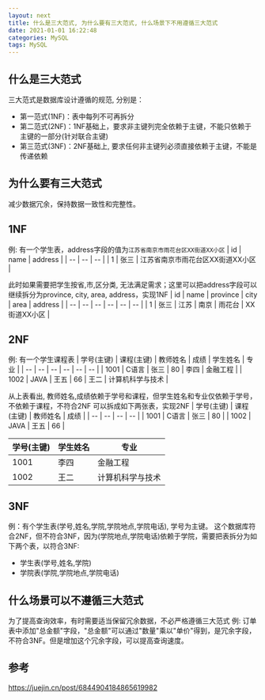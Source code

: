 ```yaml
---
layout: next
title: 什么是三大范式, 为什么要有三大范式, 什么场景下不用遵循三大范式
date: 2021-01-01 16:22:48
categories: MySQL
tags: MySQL
---
```


## 什么是三大范式
三大范式是数据库设计遵循的规范, 分别是：
* 第一范式(1NF)：表中每列不可再拆分
* 第二范式(2NF)：1NF基础上，要求非主键列完全依赖于主键，不能只依赖于主键的一部分(针对联合主键)
* 第三范式(3NF)：2NF基础上, 要求任何非主键列必须直接依赖于主键，不能是传递依赖

<!-- more -->

## 为什么要有三大范式
减少数据冗余，保持数据一致性和完整性。

## 1NF
例: 有一个学生表，address字段的值为`江苏省南京市雨花台区XX街道XX小区`
| id | name | address |
| -- | -- | -- |
| 1 | 张三 | 江苏省南京市雨花台区XX街道XX小区 |

此时如果需要把学生按省,市,区分类, 无法满足需求；这里可以把address字段可以继续拆分为province, city, area, address，实现1NF
| id | name | province | city | area | address |
| -- | -- | -- | -- | -- | -- |
| 1 | 张三 | 江苏 | 南京 | 雨花台 | XX街道XX小区 |

## 2NF
例: 有一个学生课程表
| 学号(主键) | 课程(主键) | 教师姓名 | 成绩 | 学生姓名 | 专业 |
| -- | -- | -- | -- | -- | -- |
| 1001 | C语言 | 张三 | 80 | 李四 | 金融工程 |
| 1002 | JAVA | 王五 | 66 | 王二 | 计算机科学与技术 |

从上表看出, 教师姓名,成绩依赖于学号和课程，但学生姓名和专业仅依赖于学号，不依赖于课程，不符合2NF
可以拆成如下两张表，实现2NF
| 学号(主键) | 课程(主键) | 教师姓名 | 成绩 |
| -- | -- | -- | -- |
| 1001 | C语言 | 张三 | 80 |
| 1002 | JAVA | 王五 | 66 |

| 学号(主键) | 学生姓名 | 专业 |
| -- | -- | -- |
| 1001 | 李四 | 金融工程 |
| 1002 | 王二 | 计算机科学与技术 |

## 3NF
例：有个学生表(学号,姓名,学院,学院地点,学院电话), 学号为主键。
这个数据库符合2NF，但不符合3NF，因为(学院地点,学院电话)依赖于学院，需要把表拆分为如下两个表，以符合3NF:
* 学生表(学号,姓名,学院)
* 学院表(学院,学院地点,学院电话)


## 什么场景可以不遵循三大范式
为了提高查询效率，有时需要适当保留冗余数据，不必严格遵循三大范式
例: 订单表中添加"总金额"字段，"总金额"可以通过"数量"乘以"单价"得到，是冗余字段，不符合3NF。但是增加这个冗余字段，可以提高查询速度。

## 参考
https://juejin.cn/post/6844904184865619982

